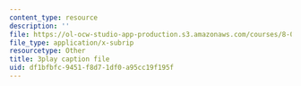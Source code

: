 ```yaml
---
content_type: resource
description: ''
file: https://ol-ocw-studio-app-production.s3.amazonaws.com/courses/8-04-quantum-physics-i-spring-2016/df1bfbfc9451f8d71df0a95cc19f195f_37-GdFJGSXs.srt
file_type: application/x-subrip
resourcetype: Other
title: 3play caption file
uid: df1bfbfc-9451-f8d7-1df0-a95cc19f195f
---
```

